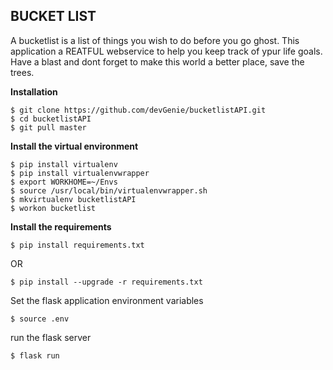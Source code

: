 ## BUCKET LIST ## 
A bucketlist is a list of things you wish to do before you go ghost. This application a REATFUL webservice to help you keep track of ypur life goals. Have a blast and dont forget to make this world a better place, save the trees.

**Installation**
```
$ git clone https://github.com/devGenie/bucketlistAPI.git
$ cd bucketlistAPI
$ git pull master
```
**Install the virtual environment**
```
$ pip install virtualenv
$ pip install virtualenvwrapper
$ export WORKHOME=~/Envs
$ source /usr/local/bin/virtualenvwrapper.sh
$ mkvirtualenv bucketlistAPI
$ workon bucketlist
```
**Install the requirements**

```	
$ pip install requirements.txt
```

OR

```
$ pip install --upgrade -r requirements.txt
```

Set the flask application environment variables

```
$ source .env
```

run the flask server

```
$ flask run
```